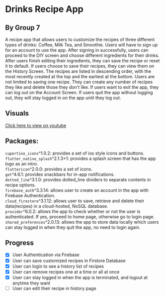 # Drinks Recipe App
## By Group 7

A recipe app that allows users to customize the recipes of three different types of drinks: Coffee, Milk Tea, and Smoothie. Users will have to sign up for an account to use the app. After signing in successfully, users can proceed to the DIY screen and choose different ingredients for their drinks. After users finish editing their ingredients, they can save the recipe or reset it to default. If users choose to save their recipes, they can view them on the History Screen. The recipes are listed in descending order, with the most recently created at the top and the earliest at the bottom. Users are not limited to saving one recipe. They can create any number of recipes they like and delete those they don't like. If users want to exit the app, they can log out on the Account Screen. If users quit the app without logging out, they will stay logged in on the app until they log out.

## Visuals  
[Click here to view on youtube](https://youtu.be/RLIhgW-FvH0)  
 
## Packages:
`cupertino_icons`^1.0.2: provides a set of ios style icons and buttons.   
`flutter_native_splash`^2.1.3+1: provides a splash screen that has the app logo as an intro.  
`fluttericon`^2.0.0: provides a set of icons.  
`get`^4.6.1: provides snackbars for in-app notifications.  
`dotted_line`^3.1.0: provides dotted_line dividers to separate contents in recipe options.    
`firebase_auth`^3.3.14: allows user to create an account in the app with Firebase Authentication.    
`cloud_firestore`^3.1.12: allows user to save, retrieve and delete their data(recipes) in a cloud-hosted, NoSQL database.   
`provider`^6.0.2: allows the app to check whether or not the user is authenticated.  If yes, proceed to home page, otherwise go to login page.   
`shared_preferences`^2.0.13: allows the app to store data locally which users can stay logged in when they quit the app, no need to login again.
 
## Progress  
- [x] User Authentication via Firebase   
- [x] User can save customized recipes in Firstore Database   
- [x] User can login to see a history list of recipes
- [x] User can remove recipes one at a time or all at once
- [x] User can stay logged in when the app is terminated, and logout at anytime they want
- [ ] User can edit their recipe in history page
